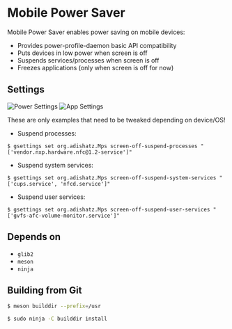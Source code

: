 # Mobile Power Saver

Mobile Power Saver enables power saving on mobile devices:
- Provides power-profile-daemon basic API compatibility
- Puts devices in low power when screen is off
- Suspends services/processes when screen is off
- Freezes applications (only when screen is off for now)

## Settings ##

![Power Settings](https://adishatz.org/data/mps_battery.png)
![App Settings](https://adishatz.org/data/mps_app_suspend.png)

These are only examples that need to be tweaked depending on device/OS!

- Suspend processes:

`$ gsettings set org.adishatz.Mps screen-off-suspend-processes "['vendor.nxp.hardware.nfc@1.2-service']"`

- Suspend system services:

`$ gsettings set org.adishatz.Mps screen-off-suspend-system-services "['cups.service', 'nfcd.service']"`

- Suspend user services:

`$ gsettings set org.adishatz.Mps screen-off-suspend-user-services "['gvfs-afc-volume-monitor.service']"`

## Depends on

- `glib2`
- `meson`
- `ninja`

## Building from Git

```bash
$ meson builddir --prefix=/usr

$ sudo ninja -C builddir install
```
